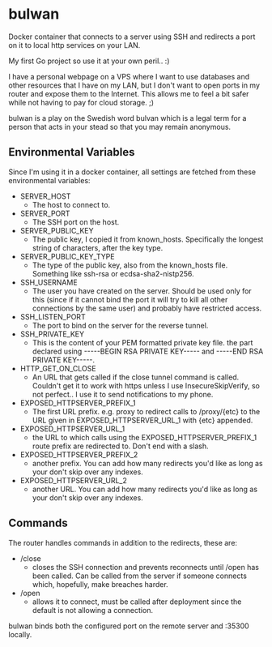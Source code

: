 # bulwan
Docker container that connects to a server using SSH and redirects a port on it to local http services on your LAN.

My first Go project so use it at your own peril.. :)

I have a personal webpage on a VPS where I want to use databases and other resources that I have on my LAN, but I don't want to open ports in my router and expose them to the Internet. This allows me to feel a bit safer while not having to pay for cloud storage. ;)

bulwan is a play on the Swedish word bulvan which is a legal term for a person that acts in your stead so that you may remain anonymous.

## Environmental Variables
Since I'm using it in a docker container, all settings are fetched from these environmental variables:

* SERVER_HOST
  - The host to connect to.
* SERVER_PORT
  - The SSH port on the host.
* SERVER_PUBLIC_KEY
  - The public key, I copied it from known_hosts. Specifically the longest string of characters, after the key type.
* SERVER_PUBLIC_KEY_TYPE
  - The type of the public key, also from the known_hosts file. Something like ssh-rsa or ecdsa-sha2-nistp256.
* SSH_USERNAME
  - The user you have created on the server. Should be used only for this (since if it cannot bind the port it will try to kill all other connections by the same user) and probably have restricted access.
* SSH_LISTEN_PORT
  - The port to bind on the server for the reverse tunnel.
* SSH_PRIVATE_KEY
  - This is the content of your PEM formatted private key file. the part declared using -----BEGIN RSA PRIVATE KEY----- and -----END RSA PRIVATE KEY-----.
* HTTP_GET_ON_CLOSE
  - An URL that gets called if the close tunnel command is called. Couldn't get it to work with https unless I use InsecureSkipVerify, so not perfect.. I use it to send notifications to my phone.
* EXPOSED_HTTPSERVER_PREFIX_1
  - The first URL prefix. e.g. proxy to redirect calls to /proxy/{etc} to the URL given in EXPOSED_HTTPSERVER_URL_1 with {etc} appended.
* EXPOSED_HTTPSERVER_URL_1
  - the URL to which calls using the EXPOSED_HTTPSERVER_PREFIX_1 route prefix are redirected to. Don't end with a slash.
* EXPOSED_HTTPSERVER_PREFIX_2
  - another prefix. You can add how many redirects you'd like as long as your don't skip over any indexes.
* EXPOSED_HTTPSERVER_URL_2
  - another URL. You can add how many redirects you'd like as long as your don't skip over any indexes.

## Commands
The router handles commands in addition to the redirects, these are:

* /close
  - closes the SSH connection and prevents reconnects until /open has been called. Can be called from the server if someone connects which, hopefully, make breaches harder.
* /open
  - allows it to connect, must be called after deployment since the default is not allowing a connection.

bulwan binds both the configured port on the remote server and :35300 locally.
